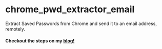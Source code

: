 # chrome_pwd_extractor_email
 Extract Saved Passwords from Chrome and send it to an email address, remotely.

#### Checkout the steps on my [blog!](https://fortysev-en.github.io/blogs/browser-password-extractor-to-email-address.html)
